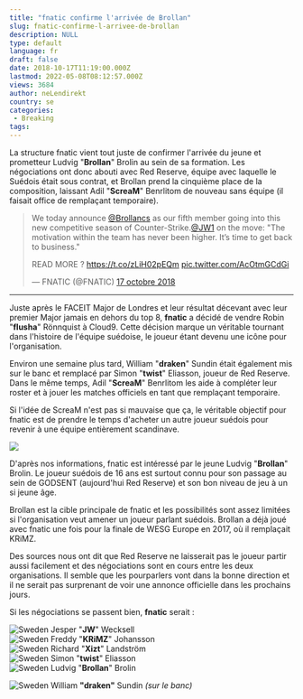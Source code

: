 ```yaml
---
title: "fnatic confirme l'arrivée de Brollan"
slug: fnatic-confirme-l-arrivee-de-brollan
description: NULL
type: default
language: fr
draft: false
date: 2018-10-17T11:19:00.000Z
lastmod: 2022-05-08T08:12:57.000Z
views: 3684
author: neLendirekt
country: se
categories:
 - Breaking
tags:
---
```

La structure fnatic vient tout juste de confirmer l'arrivée du jeune et prometteur Ludvig "**Brollan**" Brolin au sein de sa formation. Les négociations ont donc abouti avec Red Reserve, équipe avec laquelle le Suédois était sous contrat, et Brollan prend la cinquième place de la composition, laissant Adil "**ScreaM**" Benrlitom de nouveau sans équipe (il faisait office de remplaçant temporaire).

  
> We today announce [@Brollancs](https://twitter.com/Brollancs?ref%5Fsrc=twsrc%5Etfw) as our fifth member going into this new competitive season of Counter-Strike.[@JW1](https://twitter.com/JW1?ref%5Fsrc=twsrc%5Etfw) on the move: "The motivation within the team has never been higher. It’s time to get back to business."  
>  
> READ MORE ? <https://t.co/zLiH02pEQm> [pic.twitter.com/AcOtmGCdGi](https://t.co/AcOtmGCdGi)
> 
> — FNATIC (@FNATIC) [17 octobre 2018](https://twitter.com/FNATIC/status/1052516617295290368?ref%5Fsrc=twsrc%5Etfw)

  
---

Juste après le FACEIT Major de Londres et leur résultat décevant avec leur premier Major jamais en dehors du top 8, **fnatic** a décidé de vendre Robin "**flusha**" Rönnquist à Cloud9\. Cette décision marque un véritable tournant dans l'histoire de l'équipe suédoise, le joueur étant devenu une icône pour l'organisation.

Environ une semaine plus tard, William "**draken**" Sundin était également mis sur le banc et remplacé par Simon "**twist**" Eliasson, joueur de Red Reserve. Dans le même temps, Adil "**ScreaM**" Benrlitom les aide à compléter leur roster et à jouer les matches officiels en tant que remplaçant temporaire.

Si l'idée de ScreaM n'est pas si mauvaise que ça, le véritable objectif pour fnatic est de prendre le temps d'acheter un autre joueur suédois pour revenir à une équipe entièrement scandinave.

![](https://flickshot-ue.s3.eu-west-2.amazonaws.com/flickshot/article/5bc4dd5d9fa59/images/p1fGQY0emK2adtPqhjkZBs1kIgBvKw1nncl10b33.jpeg)

D'après nos informations, fnatic est intéressé par le jeune Ludvig "**Brollan**" Brolin. Le joueur suédois de 16 ans est surtout connu pour son passage au sein de GODSENT (aujourd'hui Red Reserve) et son bon niveau de jeu à un si jeune âge.

Brollan est la cible principale de fnatic et les possibilités sont assez limitées si l'organisation veut amener un joueur parlant suédois. Brollan a déjà joué avec fnatic une fois pour la finale de WESG Europe en 2017, où il remplaçait KRiMZ.

Des sources nous ont dit que Red Reserve ne laisserait pas le joueur partir aussi facilement et des négociations sont en cours entre les deux organisations. Il semble que les pourparlers vont dans la bonne direction et il ne serait pas surprenant de voir une annonce officielle dans les prochains jours.

Si les négociations se passent bien, **fnatic** serait :

![Sweden](/images/countries/se.svg)⁠ Jesper "**JW**" Wecksell  
![Sweden](/images/countries/se.svg)⁠ Freddy "**KRiMZ**" Johansson  
![Sweden](/images/countries/se.svg)⁠ Richard "**Xizt**" Landström  
![Sweden](/images/countries/se.svg)⁠ Simon "**twist**" Eliasson  
![Sweden](/images/countries/se.svg)⁠ Ludvig "**Brollan**" Brolin

![Sweden](/images/countries/se.svg)⁠ William **"draken"** Sundin _(sur le banc)_
